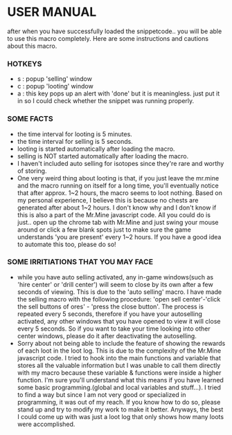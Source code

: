 USER MANUAL
=================================

after when you have successfully loaded the snippetcode.. you will be able to use this macro completely. Here are some instructions and cautions about this macro.

### HOTKEYS
- s : popup 'selling' window
- c : popup 'looting' window
- a : this key pops up an alert with 'done' but it is meaningless. just put it in so I could check whether the snippet was running properly.

### SOME FACTS
- the time interval for looting is 5 minutes.
- the time interval for selling is 5 seconds.
- looting is started automatically after loading the macro.
- selling is NOT started automatically after loading the macro.
- I haven't included auto selling for isotopes since they're rare and worthy of storing.
- One very weird thing about looting is that, if you just leave the mr.mine and the macro running on itself for a long time, you'll eventually notice that after approx. 1~2 hours, the macro seems to loot nothing. Based on my personal experience, I believe this is because no chests are generated after about 1~2 hours. I don't know why and I don't know if this is also a part of the Mr.Mine javascript code. All you could do is just.. open up the chrome tab with Mr.Mine and just swing your mouse around or click a few blank spots just to make sure the game understands 'you are present' every 1~2 hours. If you have a good idea to automate this too, please do so!

### SOME IRRITIATIONS THAT YOU MAY FACE
- while you have auto selling activated, any in-game windows(such as 'hire center' or 'drill center') will seem to close by its own after a few seconds of viewing. This is due to the 'auto selling' macro. I have made the selling macro with the following procedure: 'open sell center'-'click the sell buttons of ores' - 'press the close button'. The process is repeated every 5 seconds, therefore if you have your autoselling activated, any other windows that you have opened to view it will close every 5 seconds. So if you want to take your time looking into other center windows, please do it after deactivating the autoselling. 
- Sorry about not being able to include the feature of showing the rewards of each loot in the loot log. This is due to the complexity of the Mr.Mine javascript code. I tried to hook into the main functions and variable that stores all the valuable information but I was unable to call them directly with my macro because these variable & functions were inside a higher function. I'm sure you'll understand what this means if you have learned some basic programming.(global and local variables and stuff...). I tried to find a way but since I am not very good or specialized in programming, it was out of my reach. If you know how to do so, please stand up and try to modify my work to make it better. Anyways, the best I could come up with was just a loot log that only shows how many loots were accomplished.
